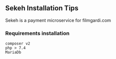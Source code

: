 ## Sekeh Installation Tips
Sekeh is a payment microservice for filmgardi.com

### Requirements installation

`composer v2`<br>
`php > 7.4` <br>
`MariaDb`
